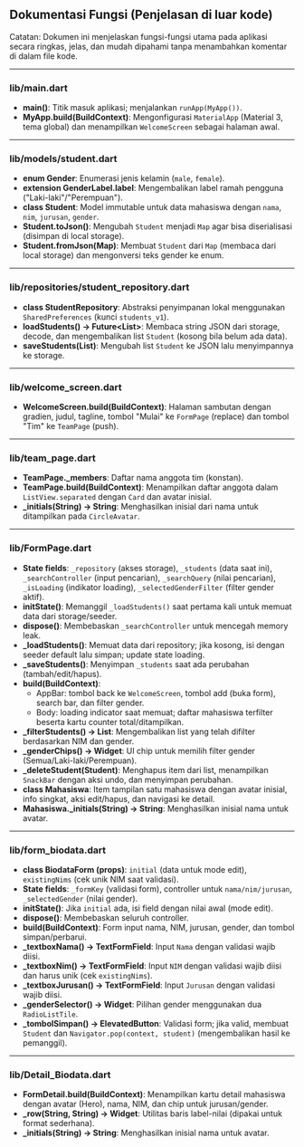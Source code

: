 ## Dokumentasi Fungsi (Penjelasan di luar kode)

Catatan: Dokumen ini menjelaskan fungsi-fungsi utama pada aplikasi secara ringkas, jelas, dan mudah dipahami tanpa menambahkan komentar di dalam file kode.

---

### lib/main.dart
- **main()**: Titik masuk aplikasi; menjalankan `runApp(MyApp())`.
- **MyApp.build(BuildContext)**: Mengonfigurasi `MaterialApp` (Material 3, tema global) dan menampilkan `WelcomeScreen` sebagai halaman awal.

---

### lib/models/student.dart
- **enum Gender**: Enumerasi jenis kelamin (`male`, `female`).
- **extension GenderLabel.label**: Mengembalikan label ramah pengguna ("Laki-laki"/"Perempuan").
- **class Student**: Model immutable untuk data mahasiswa dengan `nama`, `nim`, `jurusan`, `gender`.
- **Student.toJson()**: Mengubah `Student` menjadi `Map` agar bisa diserialisasi (disimpan di local storage).
- **Student.fromJson(Map)**: Membuat `Student` dari `Map` (membaca dari local storage) dan mengonversi teks gender ke enum.

---

### lib/repositories/student_repository.dart
- **class StudentRepository**: Abstraksi penyimpanan lokal menggunakan `SharedPreferences` (kunci `students_v1`).
- **loadStudents() -> Future<List<Student>>**: Membaca string JSON dari storage, decode, dan mengembalikan list `Student` (kosong bila belum ada data).
- **saveStudents(List<Student>)**: Mengubah list `Student` ke JSON lalu menyimpannya ke storage.

---

### lib/welcome_screen.dart
- **WelcomeScreen.build(BuildContext)**: Halaman sambutan dengan gradien, judul, tagline, tombol "Mulai" ke `FormPage` (replace) dan tombol "Tim" ke `TeamPage` (push).

---

### lib/team_page.dart
- **TeamPage._members**: Daftar nama anggota tim (konstan).
- **TeamPage.build(BuildContext)**: Menampilkan daftar anggota dalam `ListView.separated` dengan `Card` dan avatar inisial.
- **_initials(String) -> String**: Menghasilkan inisial dari nama untuk ditampilkan pada `CircleAvatar`.

---

### lib/FormPage.dart
- **State fields**: `_repository` (akses storage), `_students` (data saat ini), `_searchController` (input pencarian), `_searchQuery` (nilai pencarian), `_isLoading` (indikator loading), `_selectedGenderFilter` (filter gender aktif).
- **initState()**: Memanggil `_loadStudents()` saat pertama kali untuk memuat data dari storage/seeder.
- **dispose()**: Membebaskan `_searchController` untuk mencegah memory leak.
- **_loadStudents()**: Memuat data dari repository; jika kosong, isi dengan seeder default lalu simpan; update state loading.
- **_saveStudents()**: Menyimpan `_students` saat ada perubahan (tambah/edit/hapus).
- **build(BuildContext)**: 
  - AppBar: tombol back ke `WelcomeScreen`, tombol add (buka form), search bar, dan filter gender.
  - Body: loading indicator saat memuat; daftar mahasiswa terfilter beserta kartu counter total/ditampilkan.
- **_filterStudents() -> List<Student>**: Mengembalikan list yang telah difilter berdasarkan NIM dan gender.
- **_genderChips() -> Widget**: UI chip untuk memilih filter gender (Semua/Laki-laki/Perempuan).
- **_deleteStudent(Student)**: Menghapus item dari list, menampilkan `SnackBar` dengan aksi undo, dan menyimpan perubahan.
- **class Mahasiswa**: Item tampilan satu mahasiswa dengan avatar inisial, info singkat, aksi edit/hapus, dan navigasi ke detail.
- **Mahasiswa._initials(String) -> String**: Menghasilkan inisial nama untuk avatar.

---

### lib/form_biodata.dart
- **class BiodataForm (props)**: `initial` (data untuk mode edit), `existingNims` (cek unik NIM saat validasi).
- **State fields**: `_formKey` (validasi form), controller untuk `nama/nim/jurusan`, `_selectedGender` (nilai gender).
- **initState()**: Jika `initial` ada, isi field dengan nilai awal (mode edit).
- **dispose()**: Membebaskan seluruh controller.
- **build(BuildContext)**: Form input nama, NIM, jurusan, gender, dan tombol simpan/perbarui.
- **_textboxNama() -> TextFormField**: Input `Nama` dengan validasi wajib diisi.
- **_textboxNim() -> TextFormField**: Input `NIM` dengan validasi wajib diisi dan harus unik (cek `existingNims`).
- **_textboxJurusan() -> TextFormField**: Input `Jurusan` dengan validasi wajib diisi.
- **_genderSelector() -> Widget**: Pilihan gender menggunakan dua `RadioListTile`.
- **_tombolSimpan() -> ElevatedButton**: Validasi form; jika valid, membuat `Student` dan `Navigator.pop(context, student)` (mengembalikan hasil ke pemanggil).

---

### lib/Detail_Biodata.dart
- **FormDetail.build(BuildContext)**: Menampilkan kartu detail mahasiswa dengan avatar (Hero), nama, NIM, dan chip untuk jurusan/gender.
- **_row(String, String) -> Widget**: Utilitas baris label-nilai (dipakai untuk format sederhana).
- **_initials(String) -> String**: Menghasilkan inisial nama untuk avatar.


